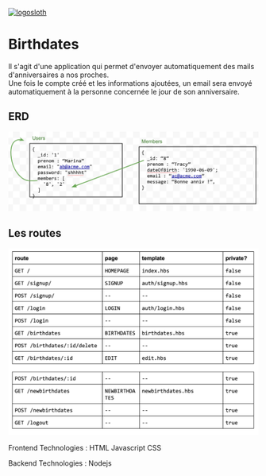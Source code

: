 <a href="https://birthdatestracymarina.herokuapp.com/"><img src="https://i.pinimg.com/736x/9f/9d/b0/9f9db0d98c0714c35886a9ed6c8a52a1.jpg" alt="logosloth" width="200" height="200"></a>

<h1>Birthdates</h1>


Il s'agit d'une application qui permet d'envoyer automatiquement des mails d'anniversaires a nos proches.<br>
Une fois le compte créé et les informations ajoutées, un email sera envoyé automatiquement à la personne concernée le jour de son anniversaire.


<h2>ERD</h2>

![routes](public/images/erd.png) 

<h2>Les routes</h2>

![routes](public/images/routes.png) 

Frontend Technologies :
HTML
Javascript
CSS

Backend Technologies :
Nodejs

